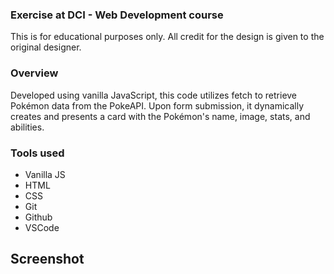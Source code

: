 ### Exercise at DCI - Web Development course

This is for educational purposes only. All credit for the design is given to the original designer.

<!-- :fast_forward: **[Live demo]()** -->

### Overview
Developed using vanilla JavaScript, this code utilizes fetch to retrieve Pokémon data from the PokeAPI. Upon form submission, it dynamically creates and presents a card with the Pokémon's name, image, stats, and abilities.

### Tools used
- Vanilla JS
- HTML
- CSS
- Git
- Github
- VSCode

## Screenshot